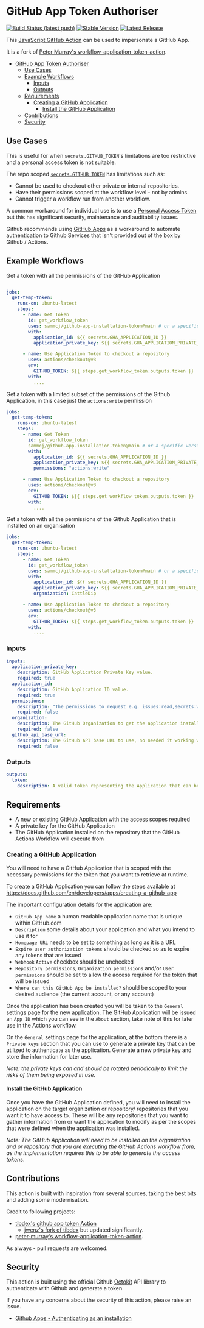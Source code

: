 # GitHub App Token Authoriser

[![Build Status (latest push)](https://github.com/sammcj/github-app-installation-token/workflows/Bump%20version/badge.svg)](https://github.com/sammcj/github-app-installation-token/workflows/bump-version)
[![Stable Version](https://img.shields.io/github/v/tag/sammcj/github-app-installation-token)](https://img.shields.io/github/v/tag/sammcj/github-app-installation-token)
[![Latest Release](https://img.shields.io/github/v/release/sammcj/github-app-installation-token?color=%233D9970)](https://img.shields.io/github/v/release/sammcj/github-app-installation-token?color=%233D9970)

This [JavaScript GitHub Action](https://help.github.com/en/actions/building-actions/about-actions#javascript-actions) can be used to impersonate a GitHub App.

It is a fork of [Peter Murray's workflow-application-token-action](https://github.com/peter-murray/workflow-application-token-action).

- [GitHub App Token Authoriser](#github-app-token-authoriser)
  - [Use Cases](#use-cases)
  - [Example Workflows](#example-workflows)
    - [Inputs](#inputs)
    - [Outputs](#outputs)
  - [Requirements](#requirements)
    - [Creating a GitHub Application](#creating-a-github-application)
      - [Install the GitHub Application](#install-the-github-application)
  - [Contributions](#contributions)
  - [Security](#security)

## Use Cases

This is useful for when `secrets.GITHUB_TOKEN`'s limitations are too restrictive and a personal access token is not suitable.

The repo scoped [`secrets.GITHUB_TOKEN`](https://help.github.com/en/actions/configuring-and-managing-workflows/authenticating-with-the-github_token) has limitations such as:

- Cannot be used to checkout other private or internal repositories.
- Have their permissions scoped at the workflow level - not by admins.
- Cannot trigger a workflow run from another workflow.

A common workaround for individual use is to use a [Personal Access Token](https://help.github.com/en/github/authenticating-to-github/creating-a-personal-access-token-for-the-command-line) but this has significant security, maintenance and auditability issues.

Github recommends using [GitHub Apps](https://developer.github.com/apps/differences-between-apps/#machine-vs-bot-accounts) as a workaround to automate authentication to Github Services that isn't provided out of the box by Github / Actions.

## Example Workflows

Get a token with all the permissions of the GitHub Application

```yaml

jobs:
  get-temp-token:
    runs-on: ubuntu-latest
    steps:
      - name: Get Token
        id: get_workflow_token
        uses: sammcj/github-app-installation-token@main # or a specific version
        with:
          application_id: ${{ secrets.GHA_APPLICATION_ID }}
          application_private_key: ${{ secrets.GHA_APPLICATION_PRIVATE_KEY }}

      - name: Use Application Token to checkout a repository
        uses: actions/checkout@v3
        env:
          GITHUB_TOKEN: ${{ steps.get_workflow_token.outputs.token }}
        with:
          ....
```

Get a token with a limited subset of the permissions of the Github Application, in this case just the `actions:write` permission

```yaml
jobs:
  get-temp-token:
    runs-on: ubuntu-latest
    steps:
      - name: Get Token
        id: get_workflow_token
        sammcj/github-app-installation-token@main # or a specific version
        with:
          application_id: ${{ secrets.GHA_APPLICATION_ID }}
          application_private_key: ${{ secrets.GHA_APPLICATION_PRIVATE_KEY }}
          permissions: "actions:write"

      - name: Use Application Token to checkout a repository
        uses: actions/checkout@v3
        env:
          GITHUB_TOKEN: ${{ steps.get_workflow_token.outputs.token }}
        with:
          ....
```

Get a token with all the permissions of the Github Application that is installed on an organisation

```yaml
jobs:
  get-temp-token:
    runs-on: ubuntu-latest
    steps:
      - name: Get Token
        id: get_workflow_token
        uses: sammcj/github-app-installation-token@main # or a specific version
        with:
          application_id: ${{ secrets.GHA_APPLICATION_ID }}
          application_private_key: ${{ secrets.GHA_APPLICATION_PRIVATE_KEY }}
          organization: CattleDip

      - name: Use Application Token to checkout a repository
        uses: actions/checkout@v3
        env:
          GITHUB_TOKEN: ${{ steps.get_workflow_token.outputs.token }}
        with:
          ....
```

### Inputs

```yaml
inputs:
  application_private_key:
    description: GitHub Application Private Key value.
    required: true
  application_id:
    description: GitHub Application ID value.
    required: true
  permissions:
    description: "The permissions to request e.g. issues:read,secrets:write,packages:read. Defaults to all available permissions"
    required: false
  organization:
    description: The GitHub Organization to get the application installation for, if not specified will use the current repository instead
    required: false
  github_api_base_url:
    description: The GitHub API base URL to use, no needed it working within the same GitHub instance as the workflow as it will get picked up from the environment
    required: false
```

### Outputs

```yaml
outputs:
  token:
    description: A valid token representing the Application that can be used to access what the Application has been scoped to access.
```

## Requirements

- A new or existing GitHub Application with the access scopes required
- A private key for the GitHub Application
- The GitHub Application installed on the repository that the GitHub Actions Workflow will execute from

### Creating a GitHub Application

You will need to have a GitHub Application that is scoped with the necessary permissions for the token that you want to
retrieve at runtime.

To create a GitHub Application you can follow the steps available at <https://docs.github.com/en/developers/apps/creating-a-github-app>

The important configuration details for the application are:

- `GitHub App name` a human readable application name that is unique within GitHub.com
- `Description` some details about your application and what you intend to use it for
- `Homepage URL` needs to be set to something as long as it is a URL
- `Expire user authorization tokens` should be checked so as to expire any tokens that are issued
- `Webhook` `Active` checkbox should be unchecked
- `Repository permissions`, `Organization permissions` and/or `User permissions` should be set to allow the access required for the token that will be issued
- `Where can this GitHub App be installed?` should be scoped to your desired audience (the current account, or any account)

Once the application has been created you will be taken to the `General` settings page for the new application.
The GitHub Application will be issued an `App ID` which you can see in the `About` section, take note of this for later
use in the Actions workflow.

On the `General` settings page for the application, at the bottom there is a `Private keys` section that you can use to
generate a private key that can be utilized to authenticate as the application.
Generate a new private key and store the information for later use.

_Note: the private keys can and should be rotated periodically to limit the risks of them being exposed in use._

#### Install the GitHub Application

Once you have the GitHub Application defined, you will need to install the application on the target organization or repository/
repositories that you want it to have access to. These will be any repositories that you want to gather information
from or want the application to modify as per the scopes that were defined when the application was installed.

_Note: The GitHub Application will need to be installed on the organization and or repository that you are executing
the GitHub Actions workflow from, as the implementation requires this to be able to generate the access tokens_.

## Contributions

This action is built with inspiration from several sources, taking the best bits and adding some modernisation.

Credit to following projects:

- [tibdex's github app token Action](https://github.com/tibdex/github-app-token)
  - [jwenz's fork of tibdex](https://github.com/jwenz723/github-app-installation-token) but updated significantly.
- [peter-murray's workflow-application-token-action](https://github.com/peter-murray/workflow-application-token-action).

As always - pull requests are welcomed.

## Security

This action is built using the official Github [Octokit](https://github.com/octokit) API library to authenticate with Github and generate a token.

If you have any concerns about the security of this action, please raise an issue.

- [Github Apps - Authenticating as an installation](https://docs.github.com/en/developers/apps/authenticating-with-github-apps#authenticating-as-an-installation)
